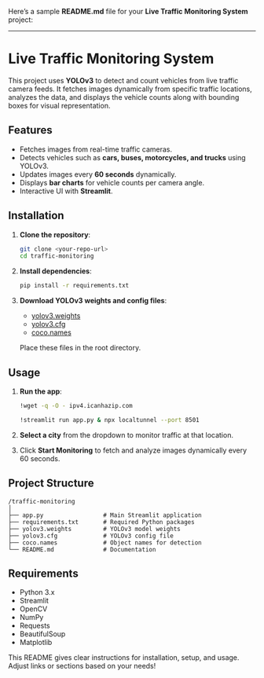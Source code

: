 Here’s a sample **README.md** file for your **Live Traffic Monitoring System** project:

---

# Live Traffic Monitoring System

This project uses **YOLOv3** to detect and count vehicles from live traffic camera feeds. It fetches images dynamically from specific traffic locations, analyzes the data, and displays the vehicle counts along with bounding boxes for visual representation.

## Features
- Fetches images from real-time traffic cameras.
- Detects vehicles such as **cars, buses, motorcycles, and trucks** using YOLOv3.
- Updates images every **60 seconds** dynamically.
- Displays **bar charts** for vehicle counts per camera angle.
- Interactive UI with **Streamlit**.

## Installation

1. **Clone the repository**:
   ```bash
   git clone <your-repo-url>
   cd traffic-monitoring
   ```

2. **Install dependencies**:
   ```bash
   pip install -r requirements.txt
   ```

3. **Download YOLOv3 weights and config files**:
   - [yolov3.weights](https://pjreddie.com/media/files/yolov3.weights)
   - [yolov3.cfg](https://github.com/pjreddie/darknet/blob/master/cfg/yolov3.cfg)
   - [coco.names](https://github.com/pjreddie/darknet/blob/master/data/coco.names)

   Place these files in the root directory.

## Usage

1. **Run the app**:
   ```bash
   !wget -q -O - ipv4.icanhazip.com
   ```

    ```bash
   !streamlit run app.py & npx localtunnel --port 8501
   ```

2. **Select a city** from the dropdown to monitor traffic at that location.

3. Click **Start Monitoring** to fetch and analyze images dynamically every 60 seconds.

## Project Structure
```
/traffic-monitoring
│
├── app.py                 # Main Streamlit application
├── requirements.txt       # Required Python packages
├── yolov3.weights         # YOLOv3 model weights
├── yolov3.cfg             # YOLOv3 config file
├── coco.names             # Object names for detection
└── README.md              # Documentation
```

## Requirements
- Python 3.x
- Streamlit
- OpenCV
- NumPy
- Requests
- BeautifulSoup
- Matplotlib


This README gives clear instructions for installation, setup, and usage. Adjust links or sections based on your needs!
